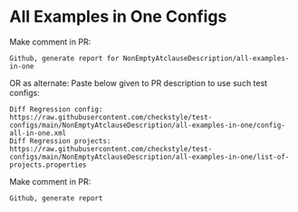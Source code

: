# All Examples in One Configs
Make comment in PR:
```
Github, generate report for NonEmptyAtclauseDescription/all-examples-in-one
```
OR as alternate:
Paste below given to PR description to use such test configs:
```
Diff Regression config: https://raw.githubusercontent.com/checkstyle/test-configs/main/NonEmptyAtclauseDescription/all-examples-in-one/config-all-in-one.xml
Diff Regression projects: https://raw.githubusercontent.com/checkstyle/test-configs/main/NonEmptyAtclauseDescription/all-examples-in-one/list-of-projects.properties
```
Make comment in PR:
```
Github, generate report
```
